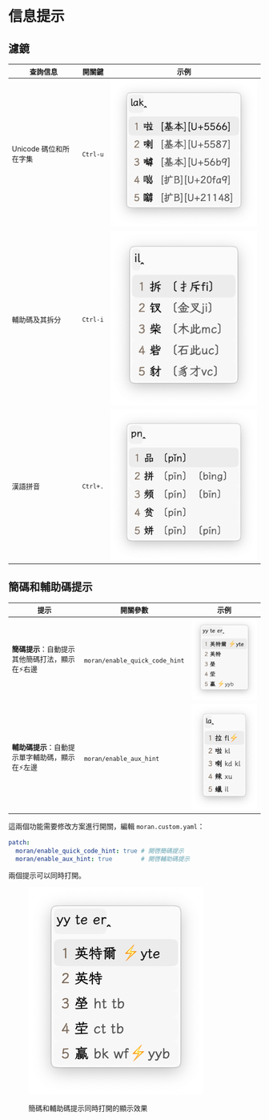# 信息提示

## 濾鏡

| 查詢信息            | 開關鍵      | 示例                                                                        |
| --------------- | -------- | ------------------------------------------------------------------------- |
| Unicode 碼位和所在字集 | `Ctrl-u` | <img src="../.gitbook/assets/image (22).png" alt="" data-size="original"> |
| 輔助碼及其拆分         | `Ctrl-i` | <img src="../.gitbook/assets/image (23).png" alt="" data-size="original"> |
| 漢語拼音            | `Ctrl+.` | <img src="../.gitbook/assets/image (24).png" alt="" data-size="original"> |

## 簡碼和輔助碼提示

| 提示                         | 開關參數                           | 示例                                                                        |
| -------------------------- | ------------------------------ | ------------------------------------------------------------------------- |
| **簡碼提示**：自動提示其他簡碼打法，顯示在⚡右邊 | `moran/enable_quick_code_hint` | <img src="../.gitbook/assets/image (31).png" alt="" data-size="original"> |
| **輔助碼提示**：自動提示單字輔助碼，顯示在⚡左邊 | `moran/enable_aux_hint`        | <img src="../.gitbook/assets/image (33).png" alt="" data-size="original"> |

這兩個功能需要修改方案進行開關，編輯 `moran.custom.yaml`：

```yaml
patch:
  moran/enable_quick_code_hint: true # 開啓簡碼提示
  moran/enable_aux_hint: true        # 開啓輔助碼提示
```

兩個提示可以同時打開。

<figure><img src="../.gitbook/assets/image (34).png" alt=""><figcaption><p>簡碼和輔助碼提示同時打開的顯示效果</p></figcaption></figure>

